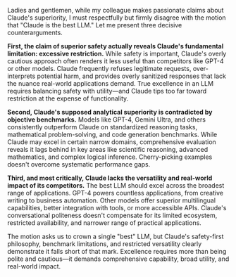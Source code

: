 Ladies and gentlemen, while my colleague makes passionate claims about Claude's superiority, I must respectfully but firmly disagree with the motion that "Claude is the best LLM." Let me present three decisive counterarguments.

**First, the claim of superior safety actually reveals Claude's fundamental limitation: excessive restriction.** While safety is important, Claude's overly cautious approach often renders it less useful than competitors like GPT-4 or other models. Claude frequently refuses legitimate requests, over-interprets potential harm, and provides overly sanitized responses that lack the nuance real-world applications demand. True excellence in an LLM requires balancing safety with utility—and Claude tips too far toward restriction at the expense of functionality.

**Second, Claude's supposed analytical superiority is contradicted by objective benchmarks.** Models like GPT-4, Gemini Ultra, and others consistently outperform Claude on standardized reasoning tasks, mathematical problem-solving, and code generation benchmarks. While Claude may excel in certain narrow domains, comprehensive evaluation reveals it lags behind in key areas like scientific reasoning, advanced mathematics, and complex logical inference. Cherry-picking examples doesn't overcome systematic performance gaps.

**Third, and most critically, Claude lacks the versatility and real-world impact of its competitors.** The best LLM should excel across the broadest range of applications. GPT-4 powers countless applications, from creative writing to business automation. Other models offer superior multilingual capabilities, better integration with tools, or more accessible APIs. Claude's conversational politeness doesn't compensate for its limited ecosystem, restricted availability, and narrower range of practical applications.

The motion asks us to crown a single "best" LLM, but Claude's safety-first philosophy, benchmark limitations, and restricted versatility clearly demonstrate it falls short of that mark. Excellence requires more than being polite and cautious—it demands comprehensive capability, broad utility, and real-world impact.
